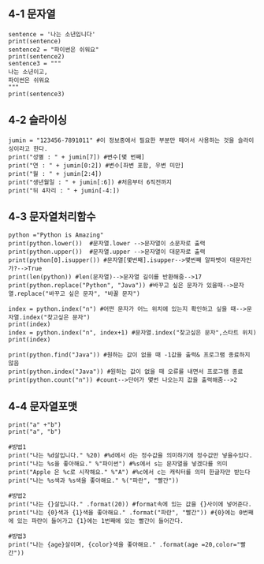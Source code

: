 ## 4-1 문자열
    sentence = '나는 소년입니다'
    print(sentence)
    sentence2 = "파이썬은 쉬워요"
    print(sentence2)
    sentence3 = """
    나는 소년이고,
    파이썬은 쉬워요
    """
    print(sentence3)
## 4-2 슬라이싱
    jumin = "123456-7891011" #이 정보중에서 필요한 부분만 떼어서 사용하는 것을 슬라이싱이라고 한다.
    print("성별 : " + jumin[7]) #변수[몇 번째]
    print("연 : " + jumin[0:2]) #변수[좌변 포함, 우변 미만]
    print("월 : " + jumin[2:4])
    print("생년월일 : " + jumin[:6]) #처음부터 6직전까지
    print("뒤 4자리 : " + jumin[-4:]) 
## 4-3 문자열처리함수
    python ="Python is Amazing"
    print(python.lower())  #문자열.lower -->문자열이 소문자로 출력
    print(python.upper())  #문자열.upper -->문자열이 대문자로 출력
    print(python[0].isupper()) #문자열[몇번째].isupper-->몇번째 알파벳이 대문자인가?-->True
    print(len(python)) #len(문자열)-->문자열 길이를 반환해줌-->17
    print(python.replace("Python", "Java")) #바꾸고 싶은 문자가 있을때-->문자열.replace("바꾸고 싶은 문자", "바꿀 문자")

    index = python.index("n") #어떤 문자가 어느 위치에 있는지 확인하고 싶을 때-->문자열.index("찾고싶은 문자")
    print(index)
    index = python.index("n", index+1) #문자열.index("찾고싶은 문자",스타트 위치)
    print(index)

    print(python.find("Java")) #원하는 값이 없을 때 -1값을 출력& 프로그램 종료하지 않음
    print(python.index("Java")) #원하는 값이 없을 때 오류를 내면서 프로그램 종료
    print(python.count("n")) #count-->단어가 몇번 나오는지 값을 출력해줌-->2
## 4-4 문자열포맷
    print("a" +"b")
    print("a", "b")

    #방법1
    print("나는 %d살입니다." %20) #%d에서 d는 정수값을 의미하기에 정수값만 넣을수있다.
    print("나는 %s을 좋아해요." %"파이썬") #%s에서 s는 문자열을 넣겠다를 의미
    print("Apple 은 %c로 시작해요." %"A") #%c에서 c는 캐릭터를 의미 한글자만 받는다
    print("나는 %s색과 %s색을 좋아해요." %("파란", "빨간"))

    #방법2
    print("나는 {}살입니다." .format(20)) #format속에 있는 값을 {}사이에 넣어준다.
    print("나는 {0}색과 {1}색을 좋아해요." .format("파란", "빨간")) #{0}에는 0번째에 있는 파란이 들어가고 {1}에는 1번째에 있는 빨간이 들어간다.

    #방법3
    print("나는 {age}살이며, {color}색을 좋아해요." .format(age =20,color="빨간"))
